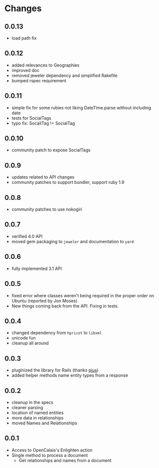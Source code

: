 # Changes

## 0.0.13

* load path fix

## 0.0.12

* added relevances to Geographies
* improved doc
* removed jeweler dependency and simplified Rakefile
* bumped rspec requirement

## 0.0.11

* simple fix for some rubies not liking DateTime.parse without including date
* tests for SocialTags
* typo fix: SocailTag != SocialTag

## 0.0.10

* community patch to expose SocialTags

## 0.0.9

* updates related to API changes
* community patches to support bundler, support ruby 1.9

## 0.0.8

* community patches to use nokogiri

## 0.0.7
* verified 4.0 API
* moved gem packaging to `jeweler` and documentation to `yard`

## 0.0.6
* fully implemented 3.1 API

## 0.0.5
* fixed error where classes weren't being required in the proper order on Ubuntu (reported by Jon Moses)
* New things coming back from the API. Fixing in tests.

## 0.0.4
* changed dependency from `hpricot` to `libxml`
* unicode fun
* cleanup all around

## 0.0.3
* pluginized the library for Rails (thanks [pius](http://gitorious.org/projects/calais-au-rails))
* added helper methods name entity types from a response

## 0.0.2
* cleanup in the specs
* cleaner parsing
* location of named entities
* more data in relationships
* moved Names and Relationships

## 0.0.1
* Access to OpenCalais's Enlighten action
* Single method to process a document
    * Get relationships and names from a document
